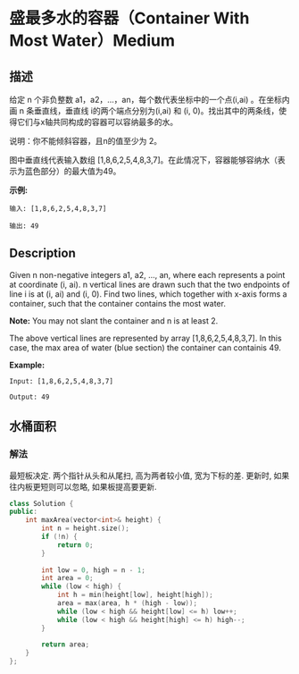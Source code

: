 # 盛最多水的容器（Container With Most Water）Medium
## 描述
给定 n 个非负整数 a1，a2，...，an，每个数代表坐标中的一个点(i,ai) 。在坐标内画 n 条垂直线，垂直线 i的两个端点分别为(i,ai) 和 (i, 0)。找出其中的两条线，使得它们与x轴共同构成的容器可以容纳最多的水。

说明：你不能倾斜容器，且n的值至少为 2。



图中垂直线代表输入数组 [1,8,6,2,5,4,8,3,7]。在此情况下，容器能够容纳水（表示为蓝色部分）的最大值为49。



**示例:**
```
输入: [1,8,6,2,5,4,8,3,7]

输出: 49
```

## Description
Given n non-negative integers a1, a2, ..., an, where each represents a point at coordinate (i, ai). n vertical lines are drawn such that the two endpoints of line i is at (i, ai) and (i, 0). Find two lines, which together with x-axis forms a container, such that the container contains the most water.

**Note:**
You may not slant the container and n is at least 2.





The above vertical lines are represented by array [1,8,6,2,5,4,8,3,7]. In this case, the max area of water (blue section) the container can containis 49. 



**Example:**
```
Input: [1,8,6,2,5,4,8,3,7]

Output: 49
```


## 水桶面积
### 解法
最短板决定. 两个指针从头和从尾扫, 高为两者较小值, 宽为下标的差. 更新时, 如果往内板更短则可以忽略, 如果板提高要更新.
```c++
class Solution {
public:
    int maxArea(vector<int>& height) {
        int n = height.size();
        if (!n) {
            return 0;
        }
        
        int low = 0, high = n - 1;
        int area = 0;
        while (low < high) {
            int h = min(height[low], height[high]);
            area = max(area, h * (high - low));
            while (low < high && height[low] <= h) low++;
            while (low < high && height[high] <= h) high--;
        }
        
        return area;
    }
};
```
